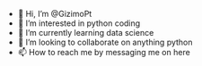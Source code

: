 - 👋 Hi, I’m @GizimoPt
- 👀 I’m interested in python coding
- 🌱 I’m currently learning data science
- 💞️ I’m looking to collaborate on anything python
- 📫 How to reach me by messaging me on here

<!---
GizimoPt/GizimoPt is a ✨ special ✨ repository because its `README.md` (this file) appears on your GitHub profile.
You can click the Preview link to take a look at your changes.
--->
